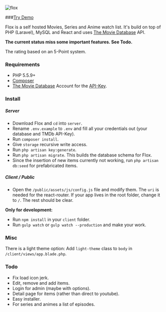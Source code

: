 ![flox](http://80.240.132.120/flox/public/assets/img/logo-big.png)

###[Try Demo](http://80.240.132.120/flox/public/)

Flox is a self hosted Movies, Series and Anime watch list. It's build on top of PHP (Laravel), MySQL and React and uses [The Movie Database](https://www.themoviedb.org/) API.

**The current status miss some important features. See Todo.**

The rating based on an 5-Point system.

### Requirements

* PHP 5.5.9+
* [Composer](https://getcomposer.org/)
* [The Movie Database](https://www.themoviedb.org/) Account for the [API-Key](https://www.themoviedb.org/faq/api).

### Install

##### Server

* Download Flox and `cd` into `server`.
* Rename `.env.example` to `.env` and fill all your credentials out (your database and TMDb API-Key).
* Run `composer install`.
* Give `storage` recursive write access.
* Run `php artisan key:generate`.
* Run `php artisan migrate`. This builds the database schema for Flox.
* Since the insertion of new items currently not working, run `php artisan db:seed` for prefabricated items.

##### Client / Public

* Open the `/public/assets/js/config.js` file and modify them. The `uri` is needed for the react-router. If your app lives in the root folder, change it to `/`. The rest should be clear.

**Only for development:**
* Run `npm install` in your `client` folder.
* Run `gulp watch` or `gulp watch --production` and make your work.

### Misc

There is a light theme option: Add `light-theme` class to `body` in `/client/views/app.blade.php`.

### Todo

* Fix load icon jerk.
* Edit, remove and add items.
* Login for admin (maybe with options).
* Detail page for items (rather than direct to youtube).
* Easy installer.
* For series and animes a list of episodes.
